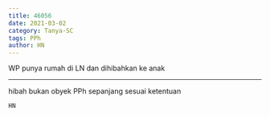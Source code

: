 ```yaml
---
title: 46056
date: 2021-03-02
category: Tanya-SC
tags: PPh
author: HN
---
```


WP punya rumah di LN dan dihibahkan ke anak

---

hibah bukan obyek PPh sepanjang sesuai ketentuan

`HN`
